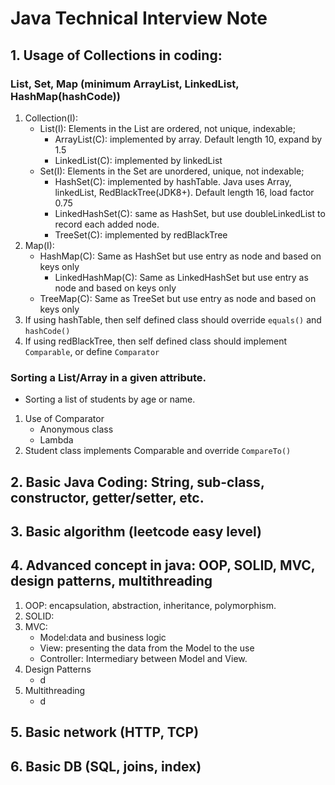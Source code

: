 # Java Technical Interview Note
## 1. Usage of Collections in coding:
### List, Set, Map (minimum ArrayList, LinkedList, HashMap(hashCode))
1. Collection(I):
    - List(I): Elements in the List are ordered, not unique, indexable;
        - ArrayList(C): implemented by array. Default length 10, expand by 1.5
        - LinkedList(C): implemented by linkedList
    - Set(I): Elements in the Set are unordered, unique, not indexable;
        - HashSet(C): implemented by hashTable. Java uses Array, linkedList, RedBlackTree(JDK8+). Default length 16, load factor 0.75
        - LinkedHashSet(C): same as HashSet, but use doubleLinkedList to record each added node.
        - TreeSet(C): implemented by redBlackTree
2. Map(I):
    - HashMap(C): Same as HashSet but use entry as node and based on keys only
        - LinkedHashMap(C): Same as LinkedHashSet but use entry as node and based on keys only
    - TreeMap(C): Same as TreeSet but use entry as node and based on keys only
3. If using hashTable, then self defined class should override `equals()` and `hashCode()`
4. If using redBlackTree, then self defined class should implement `Comparable`, or define `Comparator`

### Sorting a List/Array in a given attribute. 
- Sorting a list of students by age or name.
1. Use of Comparator
   - Anonymous class
   - Lambda
2. Student class implements Comparable and override `CompareTo()`

## 2. Basic Java Coding: String, sub-class, constructor, getter/setter, etc.


## 3. Basic algorithm (leetcode easy level)

## 4. Advanced concept in java: OOP, SOLID, MVC, design patterns, multithreading
1. OOP: encapsulation, abstraction, inheritance, polymorphism.
2. SOLID:
3. MVC: 
   - Model:data and business logic
   - View: presenting the data from the Model to the use 
   - Controller: Intermediary between Model and View.
4. Design Patterns
   - d
5. Multithreading
   - d

## 5. Basic network (HTTP, TCP)

## 6. Basic DB (SQL, joins, index)
